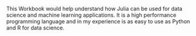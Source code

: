 This Workbook would help understand how Julia can be used for data science and machine learning applications. It is a high performance programming language and in my experience is as easy to use as Python and R for data science. 
